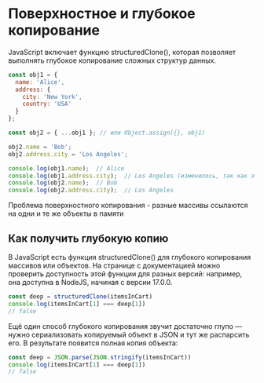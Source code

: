 # Поверхностное и глубокое копирование 
JavaScript включает функцию structuredClone(), которая позволяет выполнять глубокое копирование сложных структур данных.

```js
const obj1 = {
  name: 'Alice',
  address: {
    city: 'New York',
    country: 'USA'
  }
};

const obj2 = { ...obj1 }; // или Object.assign({}, obj1)

obj2.name = 'Bob';
obj2.address.city = 'Los Angeles';

console.log(obj1.name);  // Alice
console.log(obj1.address.city);  // Los Angeles (изменилось, так как это ссылка на тот же объект)
console.log(obj2.name);  // Bob
console.log(obj2.address.city);  // Los Angeles
```

Проблема поверхностного копирования - разные массивы ссылаются на одни и те же объекты в памяти

## Как получить глубокую копию

В JavaScript есть функция structuredClone() для глубокого копирования массивов или объектов. На странице с документацией можно проверить доступность этой функции для разных версий: например, она доступна в NodeJS, начиная с версии 17.0.0.
```js
const deep = structuredClone(itemsInCart)
console.log(itemsInCart[1] === deep[1])
// false
```

Ещё один способ глубокого копирования звучит достаточно глупо — нужно сериализовать копируемый объект в JSON и тут же распарсить его. В результате появится полная копия объекта:
```js
const deep = JSON.parse(JSON.stringify(itemsInCart))
console.log(itemsInCart[1] === deep[1])
// false
```
